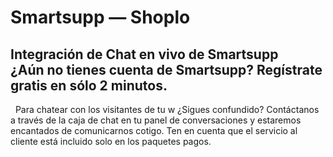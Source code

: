 # Smartsupp — Shoplo
## Integración de Chat en vivo de Smartsupp ¿Aún no tienes cuenta de Smartsupp? Regístrate gratis en sólo 2 minutos.
  Para chatear con los visitantes de tu w
¿Sigues confundido? Contáctanos a través de la caja de chat en tu panel de conversaciones y estaremos encantados de comunicarnos cotigo. Ten en cuenta que el servicio al cliente está incluido solo en los paquetes pagos.

